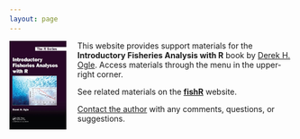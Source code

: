 ```yaml
---
layout: page
---
```


<div class="main-explain-area jumbotron">
<p><img src="img/IFARCover_large.JPG" style="max-height: auto; width: 20%; margin-right: 20px; margin-bottom: 100px;" align="left">
This website provides support materials for the <strong>Introductory Fisheries Analysis with R</strong> book by <a href="http://derekogle.com">Derek H. Ogle</a>.  Access materials through the menu in the upper-right corner.</p>

<p>See related materials on the <strong><a href="http://derekogle.com/fishR/">fishR</a></strong> website.</p>

<p><a href="mailto:fishr@derekogle.com?subject=IFAR%20Question%20or%20Comment">Contact the author</a> with any comments, questions, or suggestions.</p>
</div>
